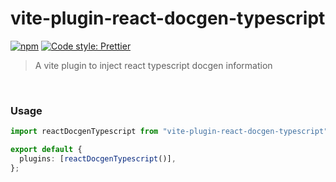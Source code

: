 # vite-plugin-react-docgen-typescript

[![npm](https://img.shields.io/npm/v/vite-plugin-react-docgen-typescript.svg)](https://www.npmjs.com/package/vite-plugin-react-docgen-typescript)
[![Code style: Prettier](https://img.shields.io/badge/code_style-prettier-ff69b4.svg)](https://github.com/prettier/prettier)

> A vite plugin to inject react typescript docgen information

&nbsp;

### Usage

```ts
import reactDocgenTypescript from "vite-plugin-react-docgen-typescript";

export default {
  plugins: [reactDocgenTypescript()],
};
```
